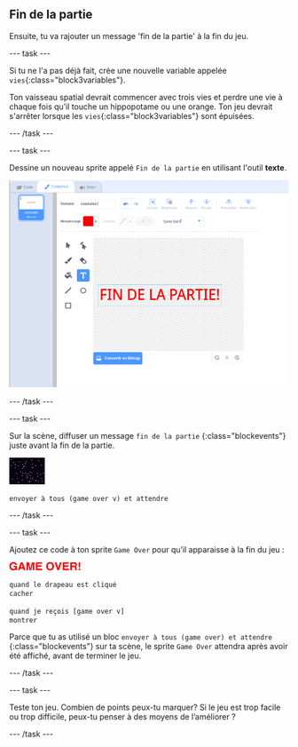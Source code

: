 ## Fin de la partie

Ensuite, tu va rajouter un message 'fin de la partie' à la fin du jeu.

--- task ---

Si tu ne l'a pas déjà fait, crée une nouvelle variable appelée `vies`{:class="block3variables"}.

Ton vaisseau spatial devrait commencer avec trois vies et perdre une vie à chaque fois qu’il touche un hippopotame ou une orange. Ton jeu devrait s'arrêter lorsque les `vies`{:class="block3variables"} sont épuisées.

--- /task ---

--- task ---

Dessine un nouveau sprite appelé `Fin de la partie` en utilisant l'outil **texte**.

![capture d'écran](images/invaders-game-over.png)

--- /task ---

--- task ---

Sur la scène, diffuser un message `fin de la partie` {:class="blockevents"} juste avant la fin de la partie.

![sprite de gameover](images/stage-sprite.png)

```blocks3
envoyer à tous (game over v) et attendre
```

--- /task ---

--- task ---

Ajoutez ce code à ton sprite `Game Over` pour qu’il apparaisse à la fin du jeu :

![sprite de gameover](images/gameover-sprite.png)

```blocks3
quand le drapeau est cliqué
cacher

quand je reçois [game over v]
montrer
```

Parce que tu as utilisé un bloc `envoyer à tous (game over) et attendre` {:class="blockevents"} sur ta scène, le sprite `Game Over` attendra après avoir été affiché, avant de terminer le jeu.

--- /task ---

--- task ---

Teste ton jeu. Combien de points peux-tu marquer? Si le jeu est trop facile ou trop difficile, peux-tu penser à des moyens de l’améliorer ?

--- /task ---